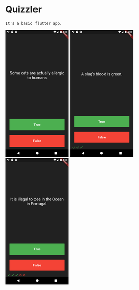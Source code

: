 # Quizzler

    It's a basic flutter app.


<img src="https://github.com/ataberkcanitez/Quizzler/blob/master/screenshots/first.png" data-canonical-src="https://github.com/ataberkcanitez/Quizzler/blob/master/screenshots/first.png" width="200" height="400" />

<img src="https://github.com/ataberkcanitez/Quizzler/blob/master/screenshots/second.png" data-canonical-src="https://github.com/ataberkcanitez/Quizzler/blob/master/screenshots/second.png" width="200" height="400" />


<img src="https://github.com/ataberkcanitez/Quizzler/blob/master/screenshots/last.png" data-canonical-src="https://github.com/ataberkcanitez/Quizzler/blob/master/screenshots/last.png" width="200" height="400" />
